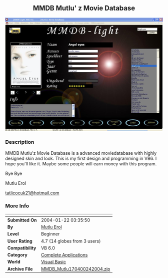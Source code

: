 ﻿<div align="center">

## MMDB Mutlu' z Movie Database

<img src="PIC20041212124197645.jpg">
</div>

### Description

MMDB Mutlu'z Movie Database is a advanced moviedatabase with highly designed skin and look. This is my first design and programming in VB6. I hope you'll like it. Maybe some people will earn money with this program.

Bye Bye

Mutlu Erol

tatlicocuk21@hotmail.com
 
### More Info
 


<span>             |<span>
---                |---
**Submitted On**   |2004-01-22 03:35:50
**By**             |[Mutlu Erol](https://github.com/Planet-Source-Code/PSCIndex/blob/master/ByAuthor/mutlu-erol.md)
**Level**          |Beginner
**User Rating**    |4.7 (14 globes from 3 users)
**Compatibility**  |VB 6\.0
**Category**       |[Complete Applications](https://github.com/Planet-Source-Code/PSCIndex/blob/master/ByCategory/complete-applications__1-27.md)
**World**          |[Visual Basic](https://github.com/Planet-Source-Code/PSCIndex/blob/master/ByWorld/visual-basic.md)
**Archive File**   |[MMDB\_Mutlu170400242004\.zip](https://github.com/Planet-Source-Code/mutlu-erol-mmdb-mutlu-z-movie-database__1-51156/archive/master.zip)








